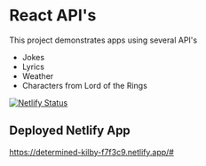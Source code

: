 # React API's
This project demonstrates apps using several API's
* Jokes
* Lyrics
* Weather
* Characters from Lord of the Rings

[![Netlify Status](https://api.netlify.com/api/v1/badges/84de86dc-a20a-485d-8cd9-1a73ba57ab62/deploy-status)](https://app.netlify.com/sites/determined-kilby-f7f3c9/deploys)
## Deployed Netlify App
https://determined-kilby-f7f3c9.netlify.app/#

